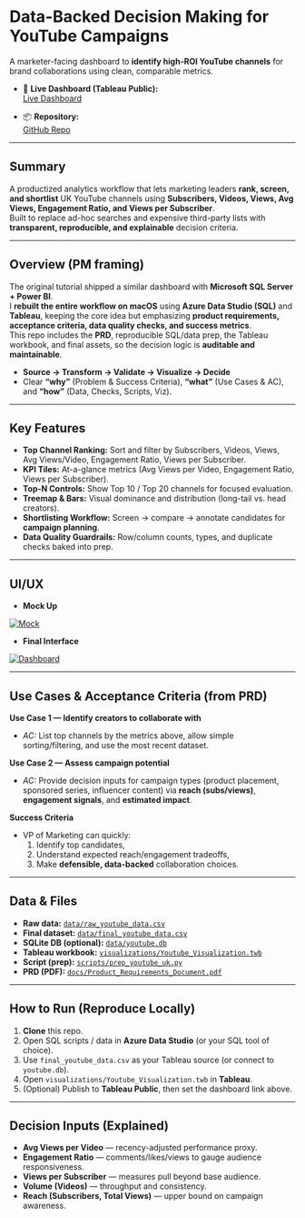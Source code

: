 # Data-Backed Decision Making for YouTube Campaigns

A marketer-facing dashboard to **identify high-ROI YouTube channels** for brand collaborations using clean, comparable metrics.

- 🔗 **Live Dashboard (Tableau Public):**  
  [Live Dashboard](https://public.tableau.com/app/profile/liad.mizrachi/viz/YoutubeVisualization_17550201203060/Dashboard1?publish=yes)

- 📦 **Repository:**  
  [GitHub Repo](https://github.com/FindLiad/Data-Backed-Decision-Making-for-Youtube-Campaigns)

---

## Summary
A productized analytics workflow that lets marketing leaders **rank, screen, and shortlist** UK YouTube channels using **Subscribers, Videos, Views, Avg Views, Engagement Ratio, and Views per Subscriber**.  
Built to replace ad-hoc searches and expensive third-party lists with **transparent, reproducible, and explainable** decision criteria.

---

## Overview (PM framing)
The original tutorial shipped a similar dashboard with **Microsoft SQL Server + Power BI**.  
I **rebuilt the entire workflow on macOS** using **Azure Data Studio (SQL)** and **Tableau**, keeping the core idea but emphasizing **product requirements, acceptance criteria, data quality checks, and success metrics**.  
This repo includes the **PRD**, reproducible SQL/data prep, the Tableau workbook, and final assets, so the decision logic is **auditable and maintainable**.

- **Source → Transform → Validate → Visualize → Decide**
- Clear **“why”** (Problem & Success Criteria), **“what”** (Use Cases & AC), and **“how”** (Data, Checks, Scripts, Viz).

---

## Key Features
- **Top Channel Ranking:** Sort and filter by Subscribers, Videos, Views, Avg Views/Video, Engagement Ratio, Views per Subscriber.  
- **KPI Tiles:** At-a-glance metrics (Avg Views per Video, Engagement Ratio, Views per Subscriber).  
- **Top-N Controls:** Show Top 10 / Top 20 channels for focused evaluation.  
- **Treemap & Bars:** Visual dominance and distribution (long-tail vs. head creators).  
- **Shortlisting Workflow:** Screen → compare → annotate candidates for **campaign planning**.  
- **Data Quality Guardrails:** Row/column counts, types, and duplicate checks baked into prep.

---

## UI/UX
- **Mock Up**

[![Mock](images/dashboard_mock.png)](images/dashboard_mock.png)

- **Final Interface**

[![Dashboard](images/dashboard.png)](images/dashboard.png)

---

## Use Cases & Acceptance Criteria (from PRD)
**Use Case 1 — Identify creators to collaborate with**  
- _AC:_ List top channels by the metrics above, allow simple sorting/filtering, and use the most recent dataset.

**Use Case 2 — Assess campaign potential**  
- _AC:_ Provide decision inputs for campaign types (product placement, sponsored series, influencer content) via **reach (subs/views)**, **engagement signals**, and **estimated impact**.

**Success Criteria**  
- VP of Marketing can quickly:  
  1) Identify top candidates,  
  2) Understand expected reach/engagement tradeoffs,  
  3) Make **defensible, data-backed** collaboration choices.

---

## Data & Files
- **Raw data:** [`data/raw_youtube_data.csv`](data/raw_youtube_data.csv)  
- **Final dataset:** [`data/final_youtube_data.csv`](data/final_youtube_data.csv)  
- **SQLite DB (optional):** [`data/youtube.db`](data/youtube.db)  
- **Tableau workbook:** [`visualizations/Youtube_Visualization.twb`](visualizations/Youtube_Visualization.twb)  
- **Script (prep):** [`scripts/prep_youtube_uk.py`](scripts/prep_youtube_uk.py)  
- **PRD (PDF):** [`docs/Product_Requirements_Document.pdf`](docs/Product_Requirements_Document.pdf)

---

## How to Run (Reproduce Locally)
1. **Clone** this repo.  
2. Open SQL scripts / data in **Azure Data Studio** (or your SQL tool of choice).  
3. Use `final_youtube_data.csv` as your Tableau source (or connect to `youtube.db`).  
4. Open `visualizations/Youtube_Visualization.twb` in **Tableau**.  
5. (Optional) Publish to **Tableau Public**, then set the dashboard link above.

---

## Decision Inputs (Explained)
- **Avg Views per Video** — recency-adjusted performance proxy.  
- **Engagement Ratio** — comments/likes/views to gauge audience responsiveness.  
- **Views per Subscriber** — measures pull beyond base audience.  
- **Volume (Videos)** — throughput and consistency.  
- **Reach (Subscribers, Total Views)** — upper bound on campaign awareness.
